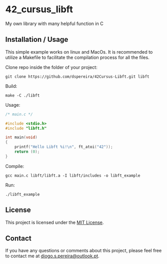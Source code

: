 # 42_cursus_libft
My own library with many helpful function in C

## Installation / Usage
This simple example works on linux and MacOs. It is recommended to utilize a Makefile to facilitate the compilation process for all the files.

Clone repo inside the folder of your project:
```shell
git clone https://github.com/dspereira/42Cursus-Libft.git libft
```
Build:
```shell
make -C ./libft
```
Usage:
```C
/* main.c */

#include <stdio.h>
#include "libft.h"

int main(void)
{
    printf("Hello Libft %i!\n", ft_atoi("42"));
    return (0);
}
```
Compile:
```shell
gcc main.c libft/libft.a -I libft/includes -o libft_example
```
Run:
```shell
./libft_example
```

## License

This project is licensed under the [MIT License](https://github.com/dspereira/42Cursus-Libft/blob/main/LICENSE).

## Contact

If you have any questions or comments about this project, please feel free to contact me at diogo.s.pereira@outlook.pt.
